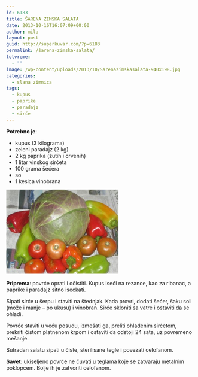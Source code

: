 ```yaml
---
id: 6183
title: ŠARENA ZIMSKA SALATA
date: 2013-10-16T16:07:09+00:00
author: mila
layout: post
guid: http://superkuvar.com/?p=6183
permalink: /šarena-zimska-salata/
totvreme:
  - ""
image: /wp-content/uploads/2013/10/Sarenazimskasalata-940x198.jpg
categories:
  - slana zimnica
tags:
  - kupus
  - paprike
  - paradajz
  - sirće
---
```

**Potrebno je**:

  * kupus (3 kilograma)
  * zeleni paradajz (2 kg)
  * 2 kg paprika (žutih i crvenih)
  * 1 litar vinskog sirćeta
  * 100 grama šećera
  * so
  * 1 kesica vinobrana

[<img class="alignnone size-medium wp-image-6206" src="/wp-content/uploads/2013/10/Sarenazimskasalata-300x225.jpg" alt="Sarenazimskasalata" width="300" height="225" />](/wp-content/uploads/2013/10/Sarenazimskasalata.jpg)

**Priprema**: povrće oprati i očistiti. Kupus iseći na rezance, kao za ribanac, a paprike i paradajz sitno iseckati.

Sipati sirće u šerpu i staviti na štednjak. Kada provri, dodati šećer, šaku soli (može i manje – po ukusu) i vinobran. Sirće skloniti sa vatre i ostaviti da se ohladi.

Povrće staviti u veću posudu, izmešati ga, preliti ohlađenim sirćetom, prekriti čistom platnenom krpom i ostaviti da odstoji 24 sata, uz povremeno mešanje.

Sutradan salatu sipati u čiste, sterilisane tegle i povezati celofanom.

**Savet**: ukiseljeno povrće ne čuvati u teglama koje se zatvaraju metalnim poklopcem. Bolje ih je zatvoriti celofanom.
